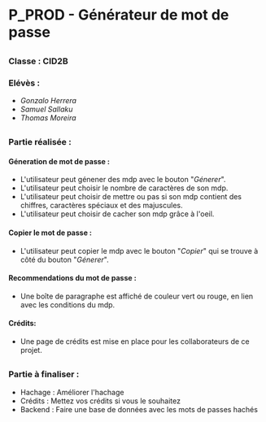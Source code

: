 <!-- TUTO utiliser un .md : Ouvrir sur visual studio code, clique droit sur le nom du fichier en haut a gauche, ''Open Preview'' -->

# P_PROD - Générateur de mot de passe

##

### Classe : **CID2B**

### Elévès :

- _Gonzalo Herrera_
- _Samuel Sallaku_
- _Thomas Moreira_

##

### Partie réalisée :

#### Géneration de mot de passe :

- L'utilisateur peut génener des mdp avec le bouton "_Génerer_".
- L'utilisateur peut choisir le nombre de caractères de son mdp.
- L'utilisateur peut choisir de mettre ou pas si son mdp contient des chiffres, caractères spéciaux et des majuscules.
- L'utilisateur peut choisir de cacher son mdp grâce à l'oeil.

#### Copier le mot de passe :

- L'utilisateur peut copier le mdp avec le bouton "_Copier_" qui se trouve à côté du bouton "_Génerer_".

#### Recommendations du mot de passe :

- Une boîte de paragraphe est affiché de couleur vert ou rouge, en lien avec les conditions du mdp.

#### Crédits:

- Une page de crédits est mise en place pour les collaborateurs de ce projet.

##

### Partie à finaliser :

- Hachage : Améliorer l'hachage
- Crédits : Mettez vos crédits si vous le souhaitez
- Backend : Faire une base de données avec les mots de passes hachés
